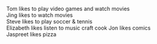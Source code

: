 Tom likes to play video games and watch movies<br />
Jing likes to watch movies<br />
Steve likes to play soccer & tennis<br />
Elizabeth likes listen to music craft cook
Jon likes comics<br />
Jaspreet likes pizza<br />
